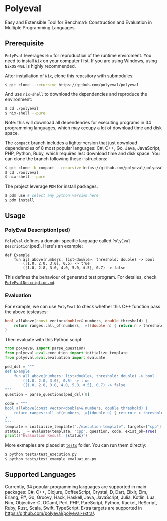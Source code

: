 # Polyeval
Easy and Extensible Tool for Benchmark Construction and Evaluation in Multiple Programming Languages. 

## Prerequisite
`PolyEval` leverages `Nix` for reproduction of the runtime enviroment. You need to install `Nix` on your computer first. If you are using Windows, using `NixOS-WSL` is highly recommended.

After installation of  `Nix`, clone this repository with submodules:
```bash
$ git clone --recursive https://github.com/polyeval/polyeval
```
And use `nix-shell` to download the dependencies and reproduce the environment:
```bash
$ cd ./polyeval
$ nix-shell --pure
```
Note: this will download all dependencies for executing programs in 34 programming languages, which may occupy a lot of download time and disk space.

The `compact` branch includes a lighter version that just download dependencies of 8 most popular languages: C#, C++, Go, Java, JavaScript, PHP, Python, Ruby, which requires less download time and disk space. You can clone the branch following these instructions: 
```bash
$ git clone -b compact --recursive https://github.com/polyeval/polyeval
$ cd ./polyeval
$ nix-shell --pure
```

The project leverage `PDM` for install packages:
```bash
$ pdm use # select any python version here
$ pdm install
```

## Usage

### PolyEval Description(ped)
`PolyEval` defines a domain-specific language called `PolyEval Description`(ped). Here's an example:
```ped
def Example
    fun all_above(numbers: list<double>, threshold: double) -> bool
        ([1.0, 2.0, 3.0], 0.5) -> true
        ([1.0, 2.8, 3.0, 4.0, 5.0, 0.5], 0.7) -> false
```
This defines the behaviour of generated test program. For detailes, check [`PolyEvalDescription.md`](./PolyEvalDescription.md).

### Evaluation

For example, we can use `PolyEval` to check whether this C++ function pass the above testcases:
```cpp
bool allAbove(const vector<double>& numbers, double threshold) {
    return ranges::all_of(numbers, [=](double n) { return n > threshold; });
}
```
Then evaluate with this Python script:
```python
from polyeval import parse_questions
from polyeval.eval.execution import initialize_template
from polyeval.eval.evaluation import evaluate

ped_dsl = """
def Example
    fun all_above(numbers: list<double>, threshold: double) -> bool
        ([1.0, 2.0, 3.0], 0.5) -> true
        ([1.0, 2.8, 3.0, 4.0, 5.0, 0.5], 0.7) -> false
"""
question = parse_questions(ped_dsl)[0]

code = """
bool allAbove(const vector<double>& numbers, double threshold) {
    return ranges::all_of(numbers, [=](double n) { return n > threshold; });
}
"""
template = initialize_template("./execution-template", targets=["cpp"])
status, _ = evaluate(template, "cpp", question, code, exist_ok=True)
print(f"Evaluation Result: {status}")
```
More exmaples are placed at [`tests`](./tests) folder. You can run them directly:
```bash
$ python tests/test_execution.py
$ python tests/test_example_evaluation.py
```

## Supported Languages

Currently, 34 popular programming languages are supported in main packages: C#, C++, Clojure, CoffeeScript, Crystal, D, Dart, Elixir, Elm, Erlang, F#, Go, Groovy, Hack, Haskell, Java, JavaScript, Julia, Kotlin, Lua, Nim, Objective-C, OCaml, Perl, PHP, PureScript, Python, Racket, ReScript, Ruby, Rust, Scala, Swift, TypeScript.
Extra targets are supported in https://github.com/polyeval/polyeval-extra/.
